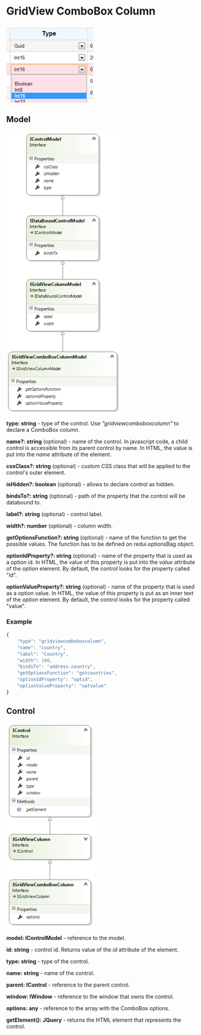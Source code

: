 # GridView ComboBox Column

![](GridView-ComboBox-Column_ComboBoxColumn.png)

## Model

![](GridView-ComboBox-Column_IGridViewComboBoxColumnModel.png)

**type: string** - type of the control. Use _"gridviewcomboboxcolumn"_ to declare a ComboBox column.

**name?: string** (optional) - name of the control. In javascript code, a child control is accessible from its parent control by name. In HTML, the value is put into the _name_ attribute of the element.

**cssClass?: string** (optional) - custom CSS class that will be applied to the control's outer element.

**isHidden?: boolean** (optional) - allows to declare control as hidden.

**bindsTo?: string** (optional) - path of the property that the control will be databound to.

**label?: string** (optional) - control label.

**width?: number** (optional) - column width.

**getOptionsFunction?: string** (optional) - name of the function to get the possible values. The function has to be defined on redui.optionsBag object.

**optionIdProperty?: string** (optional) - name of the property that is used as a option id. In HTML, the value of this property is put into the _value_ attribute of the _option_ element. By default, the control looks for the property called "id".

**optionValueProperty?: string** (optional) - name of the property that is used as a option value. In HTML, the value of this property is put as an inner text of the _option_ element. By default, the control looks for the property called "value".

### Example

```javascript
{
	"type": "gridviewcomboboxcolumn",
	"name": "country",
	"label": "Country",
	"width": 100,
	"bindsTo": "address.country",
	"getOptionsFunction": "getcountries",
	"optionIdProperty": "optid",
	"optionValueProperty": "optvalue"
}
```

## Control

![](GridView-ComboBox-Column_IGridViewComboBoxColumn.png)

**model: IControlModel** - reference to the model.

**id: string** - control id. Returns value of the _id_ attribute of the element.

**type: string** - type of the control.

**name: string** - name of the control.

**parent: IControl** - reference to the parent control.

**window: IWindow** - reference to the window that owns the control.

**options: any[]()** - reference to the array with the ComboBox options.

**getElement(): JQuery** - returns the HTML element that represents the control.
